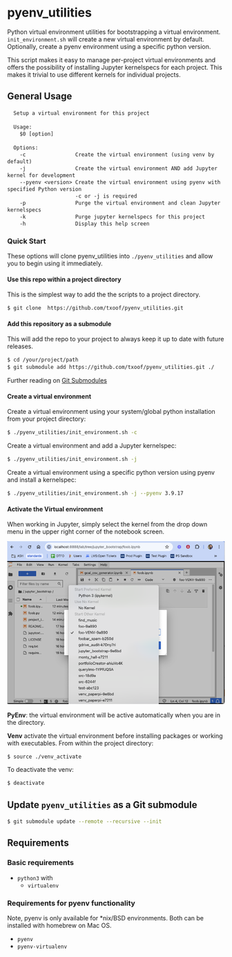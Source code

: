 # pyenv_utilities
Python virtual environment utilities for bootstrapping a virtual environment. `init_environment.sh` will create a new virtual environment by default. Optionally, create a pyenv environment using a specific python version.

This script makes it easy to manage per-project virtual environments and offers the possibility of installing Jupyter kernelspecs for each project. This makes it trivial to use different kernels for individual projects.

## General Usage

```
  Setup a virtual environment for this project

  Usage:
    $0 [option]

  Options:
    -c                Create the virtual environment (using venv by default)
    -j                Create the virtual environment AND add Jupyter kernel for development
    --pyenv <version> Create the virtual environment using pyenv with specified Python version 
                      -c or -j is required
    -p                Purge the virtual environment and clean Jupyter kernelspecs
    -k                Purge jupyter kernelspecs for this project
    -h                Display this help screen
```

### Quick Start

These options will clone pyenv_utilities into `./pyenv_utilities` and allow you to begin using it immediately.

#### Use this repo within a project directory

This is the simplest way to add the the scripts to a project directory.

```bash
$ git clone  https://github.com/txoof/pyenv_utilities.git
```

#### Add this repository as a submodule

This will add the repo to your project to always keep it up to date with future releases.

```bash
$ cd /your/project/path
$ git submodule add https://github.com/txoof/pyenv_utilities.git ./
```

Further reading on [Git Submodules](https://medium.com/@osinpaul/deep-dive-into-git-submodules-managing-dependencies-in-your-projects-b4847c83f34d)

#### Create a virtual environment

Create a virtual environment using your system/global python installation from your project directory:

```bash
$ ./pyenv_utilities/init_environment.sh -c
```

Create a virtual environment and add a Jupyter kernelspec:

```bash
$ ./pyenv_utilities/init_environment.sh -j 
```

Create a virtual environment using a specific python version using pyenv and install a kernelspec:

```bash
$ ./pyenv_utilities/init_environment.sh -j --pyenv 3.9.17
```

#### Activate the Virtual environment

When working in Jupyter, simply select the kernel from the drop down menu in the upper right corner of the notebook screen.

![Jupyter Kernel Select](./assets/select_kernel.png)

**PyEnv**: the virtual environment will be active automatically when you are in the directory.

**Venv** activate the virtual environment before installing packages or working with executables. From within the project directory:

```bash
$ source ./venv_activate
```

To deactivate the venv:

```bash
$ deactivate
```

## Update `pyenv_utilities` as a Git submodule

```bash
$ git submodule update --remote --recursive --init
```

## Requirements

### Basic requirements

- `python3` with
  - `virtualenv`

### Requirements for pyenv functionality

Note, pyenv is only available for *nix/BSD environments. Both can be installed with homebrew on Mac OS.

- `pyenv`
- `pyenv-virtualenv`